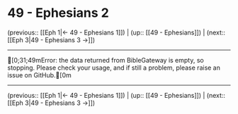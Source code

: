 # 49 - Ephesians 2

(previous:: [[Eph 1|← 49 - Ephesians 1]]) | (up:: [[49 - Ephesians]]) | (next:: [[Eph 3|49 - Ephesians 3 →]])

***
[0;31;49mError: the data returned from BibleGateway is empty, so stopping. Please check your usage, and if still a problem, please raise an issue on GitHub.[0m

***

(previous:: [[Eph 1|← 49 - Ephesians 1]]) | (up:: [[49 - Ephesians]]) | (next:: [[Eph 3|49 - Ephesians 3 →]])
